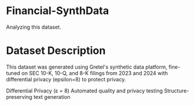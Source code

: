 # Financial-SynthData
Analyzing this dataset.

# Dataset Description
This dataset was generated using Gretel's synthetic data platform, fine-tuned on SEC 10-K, 10-Q, and 8-K filings from 2023 and 2024 with differential privacy (epsilon=8) to protect privacy.

Differential Privacy (ε = 8)
Automated quality and privacy testing
Structure-preserving text generation